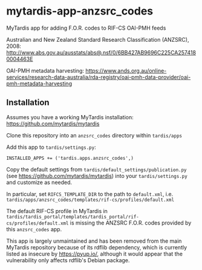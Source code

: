 # mytardis-app-anzsrc\_codes
MyTardis app for adding F.O.R. codes to RIF-CS OAI-PMH feeds

Australian and New Zealand Standard Research Classification (ANZSRC), 2008: http://www.abs.gov.au/ausstats/abs@.nsf/0/6BB427AB9696C225CA2574180004463E

OAI-PMH metadata harvesting: https://www.ands.org.au/online-services/research-data-australia/rda-registry/oai-pmh-data-provider/oai-pmh-metadata-harvesting

## Installation

Assumes you have a working MyTardis installation: https://github.com/mytardis/mytardis

Clone this repository into an `anzsrc_codes` directory within `tardis/apps`

Add this app to `tardis/settings.py`:

```
INSTALLED_APPS += ('tardis.apps.anzsrc_codes',)
```

Copy the default settings from `tardis/default_settings/publication.py`
(see https://github.com/mytardis/mytardis) into your `tardis/settings.py`
and customize as needed.

In particular, set `RIFCS_TEMPLATE_DIR` to the path to `default.xml`, i.e.
`tardis/apps/anzsrc_codes/templates/rif-cs/profiles/default.xml`

The default RIF-CS profile in MyTardis in
`tardis/tardis_portal/templates/tardis_portal/rif-cs/profiles/default.xml`
is missing the ANZSRC F.O.R. codes provided by this `anzsrc_codes` app.

This app is largely unmaintained and has been removed from the main MyTardis
repository because of its rdflib dependency, which is currently listed as
insecure by https://pyup.io/, although it would appear that the vulnerability
only affects rdflib's Debian package.
